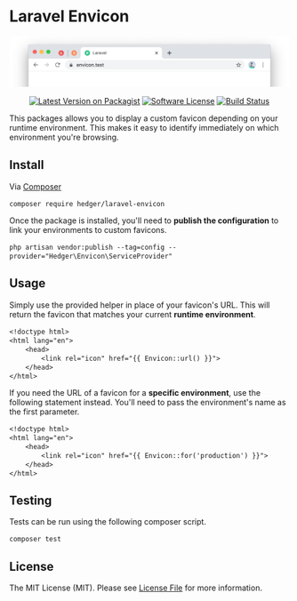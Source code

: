# Laravel Envicon

<p align="center">
    <img src=".github/screenshot.png"
</p>

<p align="center">
<a href="https://packagist.org/packages/hedger/laravel-envicon"><img src="https://img.shields.io/packagist/v/hedger/laravel-envicon.svg?style=flat-square" alt="Latest Version on Packagist"></a>
<a href="LICENSE.md"><img src="https://img.shields.io/badge/license-MIT-brightgreen.svg?style=flat-square" alt="Software License"></a>
<a href="https://github.com/nhedger/laravel-envicon/actions?query=workflow%3ATest"><img src="https://img.shields.io/github/workflow/status/nhedger/laravel-envicon/Test/master?style=flat-square" alt="Build Status"></a>
</p>

This packages allows you to display a custom favicon depending on your
runtime environment. This makes it easy to identify immediately on which
environment you're browsing.

## Install

Via [Composer](https://getcomposer.org/)

```shell script
composer require hedger/laravel-envicon
```

Once the package is installed, you'll need to **publish the configuration**
to link your environments to custom favicons.

```shell script
php artisan vendor:publish --tag=config --provider="Hedger\Envicon\ServiceProvider"
```

## Usage

Simply use the provided helper in place of your favicon's URL. This will
return the favicon that matches your current **runtime environment**.

```blade
<!doctype html>
<html lang="en">
    <head>
        <link rel="icon" href="{{ Envicon::url() }}">
    </head>
</html>
```

If you need the URL of a favicon for a **specific environment**, use the
following statement instead. You'll need to pass the environment's name
as the first parameter.

```blade
<!doctype html>
<html lang="en">
    <head>
        <link rel="icon" href="{{ Envicon::for('production') }}">
    </head>
</html>
```

## Testing
Tests can be run using the following composer script.
```shell script
composer test
```

## License
The MIT License (MIT). Please see [License File](LICENSE.md) for more information.

[ico-version]: https://img.shields.io/packagist/v/hedger/laravel-envicon.svg?style=flat-square
[ico-license]: https://img.shields.io/badge/license-MIT-brightgreen.svg?style=flat-square
[ico-build]: https://img.shields.io/github/workflow/status/nhedger/laravel-envicon/Test/master?style=flat-square
[screenshot]: .github/screenshot.png

[link-packagist]: https://packagist.org/packages/hedger/laravel-envicon

